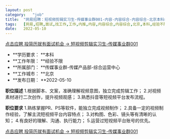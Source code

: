 ```yaml
---
layout:	post
category:	"job"
title:	"网易招聘：短视频剪辑实习生-传媒事业群001-内容-内容综合-内容综合-北京本科经验不限"
tags:	[网易,招聘,面试,找工作,工作,内推,内容,内容综合,内容综合,北京,本科,经验不限]
date:	2022-05-10
---
```


[点击应聘 投简历就有面试机会 -> 短视频剪辑实习生-传媒事业群001](http://mobile.bole.netease.com/bole/boleDetail?id=37642&employeeId=346f03c3cda5f04c&key=all)



- **学历要求： **本科
- **工作年限： **经验不限
- **所属部门： **传媒事业群-传媒产品部-综合运营中心
- **工作城市： **北京
- **发布日期： **2022-05-10



**职位描述**
1.根据脚本、文案，准确理解视频意图，独立完成剪辑工作；
2.对视频素材进行二次创作，提升视频观感；
3.熟悉抖音等短视频平台发布流程。




**职位要求**
1.熟练掌握PR、PS等软件，能独立完成视频制作；
2.具备一定的视频制作经验，了解主流短视频平台内容特点；
3.对构图、色彩、镜头等有清晰的认知；
4.有良好的理解、沟通、执行能力；
5.运营过短视频平台账号的优先。



[点击应聘 投简历就有面试机会 -> 短视频剪辑实习生-传媒事业群001](http://mobile.bole.netease.com/bole/boleDetail?id=37642&employeeId=346f03c3cda5f04c&key=all)